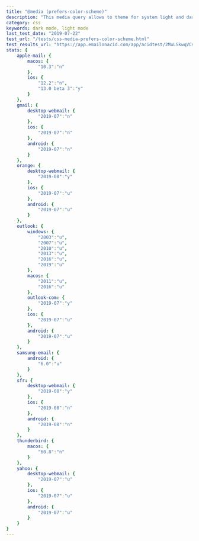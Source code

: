 ```yaml
---
title: "@media (prefers-color-scheme)"
description: "This media query allows to theme for system light and dark mode."
category: css
keywords: dark mode, light mode
last_test_date: "2019-07-22"
test_url: "/tests/css-media-prefers-color-scheme.html"
test_results_url: "https://app.emailonacid.com/app/acidtest/2MuLSkwqVCv82XAWYqjysw0DV4jd2r7zKfAlXYgbwj178/list"
stats: {
    apple-mail: {
        macos: {
            "10.3":"n"
        },
        ios: {
            "12.2":"n",
			"13.0 beta 3":"y"
        }
    },
    gmail: {
        desktop-webmail: {
            "2019-07":"n"
        },
        ios: {
            "2019-07":"n"
        },
        android: {
            "2019-07":"n"
        }
    },
    orange: {
        desktop-webmail: {
            "2019-08":"y"
        },
        ios: {
            "2019-07":"u"
        },
        android: {
            "2019-07":"u"
        }
    },
    outlook: {
        windows: {
            "2003":"u",
            "2007":"u",
            "2010":"u",
            "2013":"u",
            "2016":"u",
            "2019":"u"
        },
        macos: {
            "2011":"u",
            "2016":"u"
        },
        outlook-com: {
            "2019-07":"y"
        },
        ios: {
            "2019-07":"u"
        },
        android: {
            "2019-07":"u"
        }
    },
    samsung-email: {
        android: {
            "6.0":"u"
        }
    },
    sfr: {
        desktop-webmail: {
            "2019-08":"y"
        },
        ios: {
            "2019-08":"n"
        },
        android: {
            "2019-08":"n"
        }
    },
    thunderbird: {
        macos: {
            "60.8":"n"
        }
    },
    yahoo: {
        desktop-webmail: {
            "2019-07":"u"
        },
        ios: {
            "2019-07":"u"
        },
        android: {
            "2019-07":"u"
        }
    }
}
---
```

